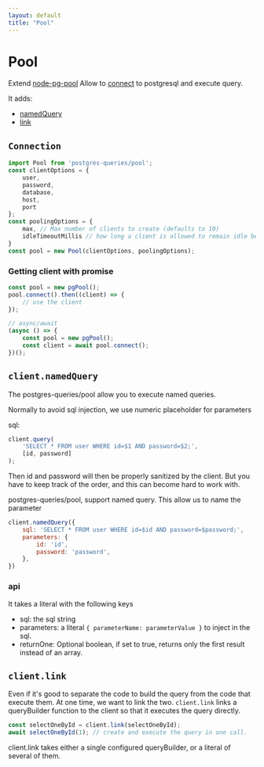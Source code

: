 ```yaml
---
layout: default
title: "Pool"
---
```

# Pool
Extend [node-pg-pool](https://github.com/brianc/node-pg-pool)
Allow to [connect](#connection) to postgresql and execute query.

It adds:
- [namedQuery](#clientnamedquery)
- [link](#clientlink)

## `Connection`
```js
import Pool from 'postgres-queries/pool';
const clientOptions = {
    user,
    password,
    database,
    host,
    port
};
const poolingOptions = {
    max, // Max number of clients to create (defaults to 10)
    idleTimeoutMillis // how long a client is allowed to remain idle before being closed (defaults to 30 000 ms)
}
const pool = new Pool(clientOptions, poolingOptions);
```

### Getting client with promise
```js
const pool = new pgPool();
pool.connect().then((client) => {
    // use the client
});

// async/await
(async () => {
    const pool = new pgPool();
    const client = await pool.connect();
})();
```

## `client.namedQuery`

The postgres-queries/pool allow you to execute named queries.

Normally to avoid sql injection, we use numeric placeholder for parameters

sql:
```js
client.query(
    'SELECT * FROM user WHERE id=$1 AND password=$2;',
    [id, password]
);
```

Then id and password will then be properly sanitized by the client.
But you have to keep track of the order, and this can become hard to work with.

postgres-queries/pool, support named query.
This allow us to name the parameter

```js
client.namedQuery({
    sql: 'SELECT * FROM user WHERE id=$id AND password=$password;',
    parameters: {
        id: 'id',
        password: 'password',
    },
})
```

### api
It takes a literal with the following keys

- sql: the sql string
- parameters: a literal `{ parameterName: parameterValue }` to inject in the sql.
- returnOne: Optional boolean, if set to true, returns only the first result instead of an array.


## `client.link`
Even if it's good to separate the code to build the query from the code that execute them. At one time, we want to link the two.
`client.link` links a queryBuilder function to the client so that it executes the query directly.

```js
const selectOneById = client.link(selectOneById);
await selectOneById(1); // create and execute the query in one call.
```

client.link takes either a single configured queryBuilder, or a literal of several of them.


